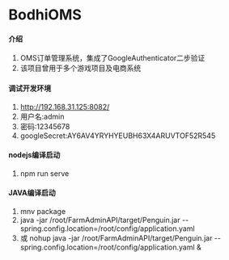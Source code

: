 # BodhiOMS

#### 介绍
1. OMS订单管理系统，集成了GoogleAuthenticator二步验证
2. 该项目曾用于多个游戏项目及电商系统

#### 调试开发环境
1. http://192.168.31.125:8082/
2. 用户名:admin
3. 密码:12345678
4. googleSecret:AY6AV4YRYHYEUBH63X4ARUVTOF52R545

>  
#### nodejs编译启动
   1. npm run serve 
   
#### JAVA编译启动
   1. mnv package 
   2. java -jar /root/FarmAdminAPI/target/Penguin.jar --spring.config.location=/root/config/application.yaml
   3. 或 nohup java -jar /root/FarmAdminAPI/target/Penguin.jar --spring.config.location=/root/config/application.yaml &
>  
